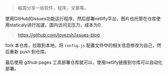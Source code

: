 
> 每周分享一些软件，程序，文章等。

使用GitHub的issues功能运行程序，然后部署netlify平台，图片也托管在仓库使用staticaly进行加速，国内访问无压力，成本为0.

> https://github.com/lovezsh/issues-blog

fork 本仓库，拉取到本地，将 `config.js` 配置文件中的相关信息修改为自己，然后重新 push 到仓库。

最后使用 github pages 工具部署仓库就可以，使用netlify链接到仓库可以自动化部署。
